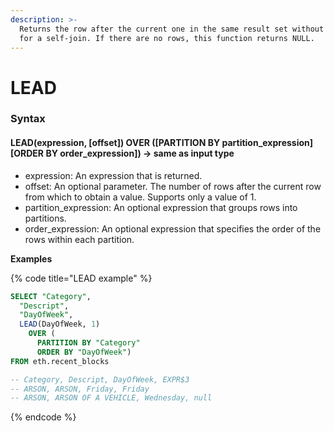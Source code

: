 ```yaml
---
description: >-
  Returns the row after the current one in the same result set without the need
  for a self-join. If there are no rows, this function returns NULL.
---
```


# LEAD

### Syntax <a href="#syntax" id="syntax"></a>

#### LEAD(expression, \[offset]) OVER (\[PARTITION BY partition\_expression] \[ORDER BY order\_expression]) → same as input type <a href="#leadexpression-offset-over-partition-by-partition_expression-order-by-order_expression--same-as-inpu" id="leadexpression-offset-over-partition-by-partition_expression-order-by-order_expression--same-as-inpu"></a>

* expression: An expression that is returned.
* offset: An optional parameter. The number of rows after the current row from which to obtain a value. Supports only a value of 1.
* partition\_expression: An optional expression that groups rows into partitions.
* order\_expression: An optional expression that specifies the order of the rows within each partition.

**Examples**

{% code title="LEAD example" %}
```sql
SELECT "Category", 
  "Descript", 
  "DayOfWeek",
  LEAD(DayOfWeek, 1) 
    OVER (
      PARTITION BY "Category" 
      ORDER BY "DayOfWeek")
FROM eth.recent_blocks 

-- Category, Descript, DayOfWeek, EXPR$3
-- ARSON, ARSON, Friday, Friday 
-- ARSON, ARSON OF A VEHICLE, Wednesday, null
```
{% endcode %}
